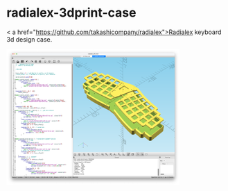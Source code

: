 # radialex-3dprint-case


< a href="https://github.com/takashicompany/radialex">Radialex keyboard</a> 3d design case.

<img src="images/radialex-scad.png" alt="radialex 3d case design" width=400 />

